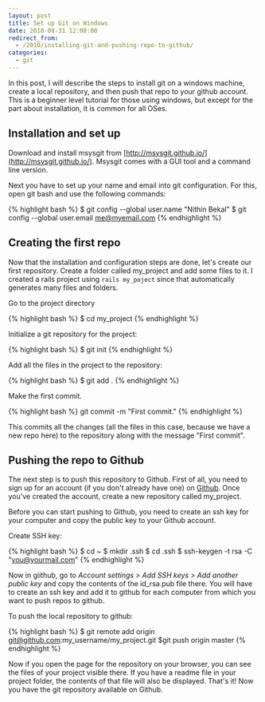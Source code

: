 ```yaml
---
layout: post
title: Set up Git on Windows
date: 2010-08-31 12:00:00
redirect_from:
  - /2010/installing-git-and-pushing-repo-to-github/
categories:
  - git
---
```

In this post, I will describe the steps to install git on a windows machine, create a local repository, and then push that repo to your github account. This is a beginner level tutorial for those using windows, but except for the part about installation, it is common for all OSes.

<h2>Installation and set up</h2>

Download and install msysgit from [http://msysgit.github.io/](http://msysgit.github.io/). Msysgit comes with a GUI tool and a command line version.

Next you have to set up your name and email into git configuration. For this, open git bash and use the following commands:

{% highlight bash %}
$ git config --global user.name "Nithin Bekal"
$ git config --global user.email me@myemail.com
{% endhighlight %}

<h2>Creating the first repo</h2>

Now that the installation and configuration steps are done, let's create our first repository. Create a folder called my_project and add some files to it. I created a rails project using `rails my_poject` since that automatically generates many files and folders.

Go to the project directory

{% highlight bash %}
$ cd my_project
{% endhighlight %}

Initialize a git repository for the project:

{% highlight bash %}
$ git init
{% endhighlight %}

Add all the files in the project to the repository:

{% highlight bash %}
$ git add .
{% endhighlight %}

Make the first commit.

{% highlight bash %}
git commit -m "First commit."
{% endhighlight %}

This commits all the changes (all the files in this case, because we have a new repo here) to the repository along with the message "First commit".

<h2>Pushing the repo to Github</h2>

The next step is to push this repository to Github. First of all, you need to sign up for an account (if you don't already have one) on [Github](http://github.com/). Once you've created the account, create a new repository called my_project.

Before you can start pushing to Github, you need to create an ssh key for your computer and copy the public key to your Github account.

Create SSH key:

{% highlight bash %}
$ cd ~
$ mkdir .ssh
$ cd .ssh
$ ssh-keygen -t rsa -C "you@yourmail.com"
{% endhighlight %}

Now in giithub, go to _Account settings > Add SSH keys > Add another public key_ and copy the contents of the id_rsa.pub file there. You will have to create an ssh key and add it to github for each computer from which you want to push repos to github.

To push the local repository to github:

{% highlight bash %}
$ git remote add origin git@github.com:my_username/my_project.git
$git push origin master
{% endhighlight %}

Now if you open the page for the repository on your browser, you can see the files of your project visible there. If you have a readme file in your project folder, the contents of that file will also be displayed. That's it! Now you have the git repository available on Github.
